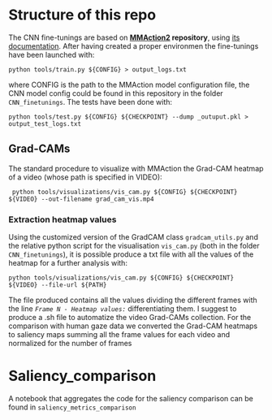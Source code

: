 # Structure of this repo
The CNN fine-tunings are based on **[MMAction2](https://github.com/open-mmlab/mmaction2) repository**, using [its documentation](https://mmaction2.readthedocs.io/en/latest/get_started/overview.html).
After having created a proper environmen the fine-tunings have been launched with:
```console
python tools/train.py ${CONFIG} > output_logs.txt
```
where CONFIG is the path to the MMAction model configuration file, the CNN model config could be found in this repository in the folder `CNN_finetunings`.
The tests have been done with:
```console
python tools/test.py ${CONFIG} ${CHECKPOINT} --dump _outuput.pkl > output_test_logs.txt
```

## Grad-CAMs
The standard procedure to visualize with MMAction the Grad-CAM heatmap of a video (whose path is specified in VIDEO):
```console
 python tools/visualizations/vis_cam.py ${CONFIG} ${CHECKPOINT} ${VIDEO} --out-filename grad_cam_vis.mp4
```

### Extraction heatmap values

Using the customized version of the GradCAM class `gradcam_utils.py` and the relative python script for the visualisation `vis_cam.py` (both in the folder `CNN_finetunings`),  it is possible produce a txt file with all the values of the heatmap for a further analysis with:
```console
python tools/visualizations/vis_cam.py ${CONFIG} ${CHECKPOINT} ${VIDEO} --file-url ${PATH}
```
The file produced contains all the values dividing the different frames with the line _``` Frame N - Heatmap values: ```_ differentiating them. I suggest to produce a .sh file to automatize the video Grad-CAMs collection. For the comparison with human gaze data we converted the Grad-CAM heatmaps to saliency maps summing all the frame values for each video and normalized for the number of frames


# Saliency_comparison
A notebook that aggregates the code for the saliency comparison can be found in `saliency_metrics_comparison`









